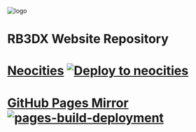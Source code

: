 ![logo](https://raw.githubusercontent.com/HMXMilohax/RB3DX-Site/main/docs/images/logo.gif)
# RB3DX Website Repository

# [Neocities](https://rb3dx.neocities.org/) [![Deploy to neocities](https://github.com/hmxmilohax/RB3DX-Site/actions/workflows/deploy.yml/badge.svg)](https://github.com/hmxmilohax/RB3DX-Site/actions/workflows/deploy.yml)
# [GitHub Pages Mirror](https://hmxmilohax.github.io/RB3DX-Site/) [![pages-build-deployment](https://github.com/hmxmilohax/RB3DX-Site/actions/workflows/pages/pages-build-deployment/badge.svg)](https://github.com/hmxmilohax/RB3DX-Site/actions/workflows/pages/pages-build-deployment)

